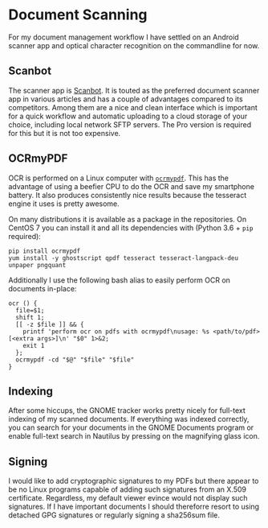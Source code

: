 # Document Scanning

For my document management workflow I have settled on an Android scanner app
and optical character recognition on the commandline for now.

## Scanbot

The scanner app is [Scanbot](https://scanbot.io/). It is touted as the preferred
document scanner app in various articles and has a couple of advantages compared
to its competitors. Among them are a nice and clean interface which is important
for a quick workflow and automatic uploading to a cloud storage of your choice,
including local network SFTP servers. The Pro version is required for this but
it is not too expensive.

## OCRmyPDF

OCR is performed on a Linux computer with [`ocrmypdf`](https://ocrmypdf.readthedocs.io/en/latest/installation.html).
This has the advantage of using a beefier CPU to do the OCR and save my smartphone
battery. It also produces consistently nice results because the tesseract engine
it uses is pretty awesome.

On many distributions it is available as a package in the repositories. On CentOS 7
you can install it and all its dependencies with (Python 3.6 + `pip` required):

    pip install ocrmypdf
    yum install -y ghostscript qpdf tesseract tesseract-langpack-deu unpaper pngquant

Additionally I use the following bash alias to easily perform OCR on documents in-place:

    ocr () { 
      file=$1;
      shift 1;
      [[ -z $file ]] && { 
        printf 'perform ocr on pdfs with ocrmypdf\nusage: %s <path/to/pdf> [<extra args>]\n' "$0" 1>&2;
        exit 1
      };
      ocrmypdf -cd "$@" "$file" "$file"
    }

## Indexing

After some hiccups, the GNOME tracker works pretty nicely for full-text indexing of
my scanned documents. If everything was indexed correctly, you can search for your
documents in the GNOME Documents program or enable full-text search in Nautilus by
pressing on the magnifying glass icon.

## Signing

I would like to add cryptographic signatures to my PDFs but there appear to be no Linux
programs capable of adding such signatures from an X.509 certificate. Regardless, my default
viewer evince would not display such signatures. If I have important documents I should
thereforre resort to using detached GPG signatures or regularly signing a sha256sum file.

